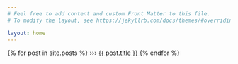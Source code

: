 ```yaml
---
# Feel free to add content and custom Front Matter to this file.
# To modify the layout, see https://jekyllrb.com/docs/themes/#overriding-theme-defaults

layout: home
---
```


{% for post in site.posts %}
 ››› <a href="{{ post.url }}"> {{ post.title }} </a>
{% endfor %}
